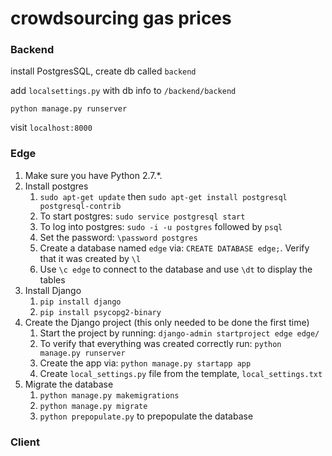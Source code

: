# crowdsourcing gas prices

### Backend
install PostgresSQL, create db called `backend`

add `localsettings.py` with db info to `/backend/backend`

`python manage.py runserver`

visit `localhost:8000`

### Edge

1.  Make sure you have Python 2.7.*.
1.  Install postgres
    1.  `sudo apt-get update` then `sudo apt-get install postgresql postgresql-contrib`
    1.  To start postgres: `sudo service postgresql start`
    1.  To log into postgres: `sudo -i -u postgres` followed by `psql`
    1.  Set the password: `\password postgres`
    1.  Create a database named `edge` via: `CREATE DATABASE edge;`.  Verify that it was created by `\l`
    1.  Use `\c edge` to connect to the database and use `\dt` to display the tables      
1.  Install Django
    1.  `pip install django`
    1.  `pip install psycopg2-binary`
1.  Create the Django project (this only needed to be done the first time)
    1.  Start the project by running: `django-admin startproject edge edge/`
    1.  To verify that everything was created correctly run: `python manage.py runserver`
    1.  Create the app via: `python manage.py startapp app`
    1.  Create `local_settings.py` file from the template, `local_settings.txt` 
1.  Migrate the database
    1.  `python manage.py makemigrations`
    1.  `python manage.py migrate`
    1.  `python prepopulate.py` to prepopulate the database

### Client